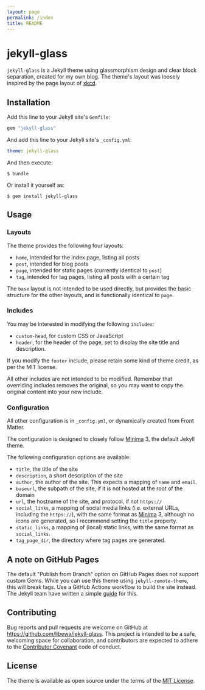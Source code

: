 ```yaml
---
layout: page
permalink: /index
title: README
---
```


# jekyll-glass

`jekyll-glass` is a Jekyll theme using glassmorphism design and clear block separation, created for my own blog. The theme's layout was loosely inspired by the page layout of [xkcd](https://xkcd.com/).


## Installation

Add this line to your Jekyll site's `Gemfile`:

```ruby
gem "jekyll-glass"
```

And add this line to your Jekyll site's `_config.yml`:

```yaml
theme: jekyll-glass
```

And then execute:

    $ bundle

Or install it yourself as:

    $ gem install jekyll-glass

## Usage

### Layouts
The theme provides the following four layouts:
- `home`, intended for the index page, listing all posts
- `post`, intended for blog posts
- `page`, intended for static pages (currently identical to `post`)
- `tag`, intended for tag pages, listing all posts with a certain tag

The `base` layout is not intended to be used directly, but provides the basic structure for the other layouts, and is functionally identical to `page`.

### Includes
You may be interested in modifying the following `includes`:
- `custom-head`, for custom CSS or JavaScript
- `header`, for the header of the page, set to display the site title and description.

If you modify the `footer` include, please retain some kind of theme credit, as per the MIT license.

All other includes are not intended to be modified. Remember that overriding includes removes the original, so you may want to copy the original content into your new include.

### Configuration
All other configuration is in `_config.yml`, or dynamically created from Front Matter.

The configuration is designed to closely follow [Minima] 3, the default Jekyll theme.

The following configuration options are available:
- `title`, the title of the site
- `description`, a short description of the site
- `author`, the author of the site. This expects a mapping of `name` and `email`.
- `baseurl`, the subpath of the site, if it is not hosted at the root of the domain
- `url`, the hostname of the site, and protocol, if not `https://`
- `social_links`, a mapping of social media links (i.e. external URLs, including the `https://`), with the same format as [Minima] 3, although no icons are generated, so I recommend setting the `title` property.
- `static_links`, a mapping of (local) static links, with the same format as `social_links`.
- `tag_page_dir`, the directory where tag pages are generated.

## A note on GitHub Pages
The default "Publish from Branch" option on GitHub Pages does not support custom Gems. While you can use this theme using `jekyll-remote-theme`, this will break tags. Use a GitHub Actions workflow to build the site instead. The Jekyll team have written a simple [guide](https://jekyllrb.com/docs/continuous-integration/github-actions/) for this.

## Contributing

Bug reports and pull requests are welcome on GitHub at https://github.com/libewa/jekyll-glass. This project is intended to be a safe, welcoming space for collaboration, and contributors are expected to adhere to the [Contributor Covenant](http://contributor-covenant.org) code of conduct.

## License

The theme is available as open source under the terms of the [MIT License](https://opensource.org/licenses/MIT).

[Minima]: https://github.com/jekyll/minima
